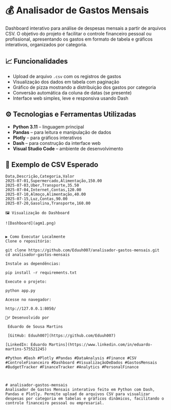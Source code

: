 # 💰 Analisador de Gastos Mensais

Dashboard interativo para análise de despesas mensais a partir de arquivos CSV. O objetivo do projeto é facilitar o controle financeiro pessoal ou profissional, apresentando os gastos em formato de tabela e gráficos interativos, organizados por categoria.



## 📈 Funcionalidades

- Upload de arquivo `.csv` com os registros de gastos
- Visualização dos dados em tabela com paginação
- Gráfico de pizza mostrando a distribuição dos gastos por categoria
- Conversão automática da coluna de datas (se presente)
- Interface web simples, leve e responsiva usando Dash

## ⚙️ Tecnologias e Ferramentas Utilizadas

- **Python 3.11** – linguagem principal
- **Pandas** – para leitura e manipulação de dados
- **Plotly** – para gráficos interativos
- **Dash** – para construção da interface web
- **Visual Studio Code** – ambiente de desenvolvimento

## 📂 Exemplo de CSV Esperado

```csv
Data,Descrição,Categoria,Valor
2025-07-01,Supermercado,Alimentação,150.00
2025-07-03,Uber,Transporte,35.50
2025-07-04,Internet,Contas,120.00
2025-07-10,Almoço,Alimentação,40.00
2025-07-15,Luz,Contas,90.00
2025-07-20,Gasolina,Transporte,160.00

🖼️ Visualização do Dashboard

![Dashboard](agm1.png)


▶️ Como Executar Localmente
Clone o repositório:

git clone https://github.com/Eduuh007/analisador-gastos-mensais.git
cd analisador-gastos-mensais

Instale as dependências:

pip install -r requirements.txt

Execute o projeto:

python app.py

Acesse no navegador:

http://127.0.0.1:8050/

🙋‍♂️ Desenvolvido por

 Eduardo de Sousa Martins

 [GitHub: Eduuh007](https://github.com/Eduuh007)
 
[LinkedIn: Eduardo Martins](https://www.linkedin.com/in/eduardo-martins-575521245)

#Python #Dash #Plotly #Pandas #DataAnalysis #Finance #CSV #ControleFinanceiro #Dashboard #VisualizaçãoDeDados #GastosMensais #BudgetTracker #FinanceTracker #Analytics #PersonalFinance



# analisador-gastos-mensais
Analisador de Gastos Mensais interativo feito em Python com Dash, Pandas e Plotly. Permite upload de arquivos CSV para visualizar despesas por categoria em tabelas e gráficos dinâmicos, facilitando o controle financeiro pessoal ou empresarial.
